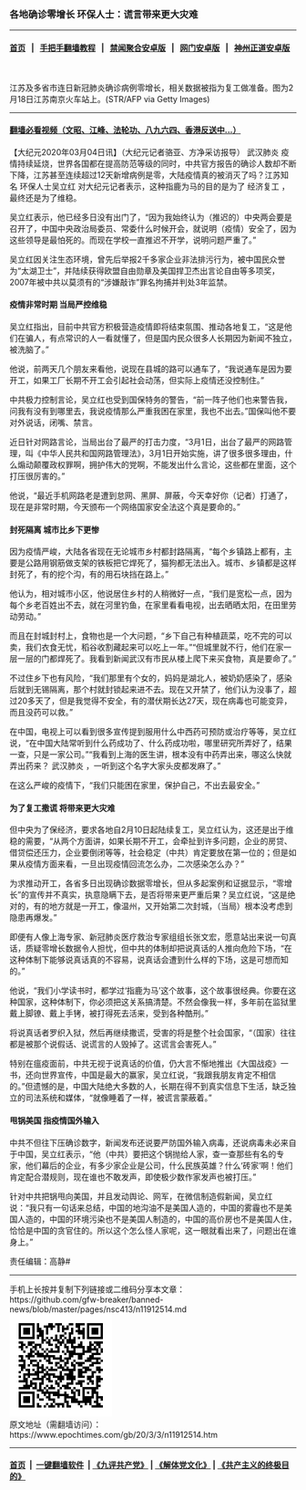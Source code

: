 ### 各地确诊零增长 环保人士：谎言带来更大灾难
------------------------

#### [首页](https://github.com/gfw-breaker/banned-news/blob/master/README.md) &nbsp;&nbsp;|&nbsp;&nbsp; [手把手翻墙教程](https://github.com/gfw-breaker/guides/wiki) &nbsp;&nbsp;|&nbsp;&nbsp; [禁闻聚合安卓版](https://github.com/gfw-breaker/bn-android) &nbsp;&nbsp;|&nbsp;&nbsp; [网门安卓版](https://github.com/oGate2/oGate) &nbsp;&nbsp;|&nbsp;&nbsp; [神州正道安卓版](https://github.com/SzzdOgate/update) 



<div><img alt="" class="aligncenter wp-post-image" src="https://i.epochtimes.com/assets/uploads/2020/03/GettyImages-1201765352-600x400.jpg"/>
<div class="red16 caption">
 <p>
  江苏及多省市连日新冠肺炎确诊病例零增长，相关数据被指为复工做准备。图为2月18日江苏南京火车站上。(STR/AFP via Getty Images)
 </p>
</div>
</div><hr/>

#### [翻墙必看视频（文昭、江峰、法轮功、八九六四、香港反送中...）](https://github.com/gfw-breaker/banned-news/blob/master/pages/link3.md)

<div><p>
 【大纪元2020年03月04日讯】（大纪元记者骆亚、方净采访报导）
 <ok href="https://www.epochtimes.com/gb/tag/%E6%AD%A6%E6%B1%89%E8%82%BA%E7%82%8E.html">
  武汉肺炎
 </ok>
 疫情持续延烧，世界各国都在提高防范等级的同时，中共官方报告的确诊人数却不断下降，江苏甚至连续超过12天新增病例是零，大陆疫情真的被消灭了吗？江苏知名
 <ok href="https://www.epochtimes.com/gb/tag/%E7%8E%AF%E4%BF%9D%E4%BA%BA%E5%A3%AB%E5%90%B4%E7%AB%8B%E7%BA%A2.html">
  环保人士吴立红
 </ok>
 对大纪元记者表示，这种指鹿为马的目的是为了
 <ok href="https://www.epochtimes.com/gb/tag/%E7%BB%8F%E6%B5%8E%E5%A4%8D%E5%B7%A5.html">
  经济复工
 </ok>
 ，最终还是为了维稳。
</p>
<p>
 吴立红表示，他已经多日没有出门了，“因为我始终认为（推迟的）中央两会要是召开了，中国中央政治局委员、常委什么时候开会，就说明（疫情）安全了，因为这些领导是最怕死的。而现在学校一直推迟不开学，说明问题严重了。”
</p>
<p>
 吴立红因关注生态环境，曾先后举报2千多家企业非法排污行为，被中国民众誉为“太湖卫士”，并陆续获得欧盟自由勋章及美国捍卫杰出言论自由等多项奖，2007年被中共以莫须有的“涉嫌敲诈”罪名拘捕并判处3年监禁。
</p>
<h4>
 疫情非常时期 当局严控维稳
</h4>
<p>
 吴立红指出，目前中共官方积极营造疫情即将结束氛围、推动各地复工，“这是他们在骗人，有点常识的人一看就懂了，但是国内民众很多人长期因为新闻不独立，被洗脑了。”
</p>
<p>
 他说，前两天几个朋友来看他，说现在县城的路可以通车了，“我说通车是因为要开工，如果工厂长期不开工会引起社会动荡，但实际上疫情还没控制住。”
</p>
<p>
 中共极力控制言论，吴立红也受到国保特务的警告，“前一阵子他们也来警告我，问我有没有到哪里去，我说疫情那么严重我困在家里，我也不出去。”国保叫他不要对外说话，闭嘴、禁言。
</p>
<p>
 近日针对网路言论，当局出台了最严的打击力度，“3月1日，出台了最严的网路管理，叫《中华人民共和国网路管理法》，3月1日开始实施，讲了很多很多理由，什么煽动颠覆政权罪啊，拥护伟大的党啊，不能发出什么言论，这些都在里面，这个打压很厉害的。”
</p>
<p>
 他说，“最近手机网路老是遭到怠网、黑屏、屏蔽，今天幸好你（记者）打通了，现在是非常时期，今天颁布一个网络国家安全法这个真是要命的。”
</p>
<h4>
 封死隔离 城市比乡下更惨
</h4>
<p>
 因为疫情严峻，大陆各省现在无论城市乡村都封路隔离，“每个乡镇路上都有，主要是公路用钢筋做支架的铁板把它焊死了，猫狗都无法出入。城市、乡镇都是这样封死了，有的挖个沟，有的用石块挡在路上。”
</p>
<p>
 他认为，相对城市小区，他说居住乡村的人稍微好一点，“我们是宽松一点，因为每个乡老百姓出不去，就在河里钓鱼，在家里看看电视，出去晒晒太阳，在田里劳动劳动。”
</p>
<p>
 而且在封城封村上，食物也是一个大问题，“乡下自己有种植蔬菜，吃不完的可以卖，我们衣食无忧，稻谷收割藏起来可以吃上一年。”“但城里就不行，他们在家一层一层的门都焊死了。我看到新闻武汉有市民从楼上爬下来买食物，真是要命了。”
</p>
<p>
 不过住乡下也有风险，“我们那里有个女的，妈妈是湖北人，被奶奶感染了，感染后就到无锡隔离，那个村就封锁起来进不去。现在又开禁了，他们认为没事了，超过20多天了，但是我觉得不安全，有的潜伏期长达27天，现在病毒也可能变异，而且没药可以救。”
</p>
<p>
 在中国，电视上可以看到很多宣传提到服用什么中西药可预防或治疗等等，吴立红说，“在中国大陆常听到什么药成功了、什么药成功啦，哪里研究所弄好了，结果一查，只是一家公司。”“我看到上海的医生讲，根本没有中药弄出来，哪这么快就弄出药来？
 <ok href="https://www.epochtimes.com/gb/tag/%E6%AD%A6%E6%B1%89%E8%82%BA%E7%82%8E.html">
  武汉肺炎
 </ok>
 ，一听到这个名字大家头皮都发麻了。”
</p>
<p>
 在这么严峻的疫情下，“我们只能困在家里，保护自己，不出去最安全。”
</p>
<h4>
 为了复工撒谎 将带来更大灾难
</h4>
<p>
 但中央为了保经济，要求各地自2月10日起陆续复工，吴立红认为，这还是出于维稳的需要，“从两个方面讲，如果长期不开工，会牵扯到许多问题，企业的房贷、借贷偿还压力，企业要倒闭等等，社会稳定（中共）肯定要放在第一位的；但是如果从疫情方面来看，一旦出现疫情回流怎么办，二次感染怎么办？”
</p>
<p>
 为求推动开工，各省多日出现确诊数据零增长，但从多起案例和证据显示，“零增长”的宣传并不真实，执意隐瞒下去，是否将带来更严重后果？吴立红说，“这是绝对的，有的地方就是一开工，像温州，又开始第二次封城，（当局）根本没考虑到隐患再爆发。”
</p>
<p>
 即便有人像上海专家、新冠肺炎医疗救治专家组组长张文宏，愿意站出来说一句真话，质疑零增长数据令人担忧，但中共的体制却把说真话的人推向危险下场，“在这种体制下能够说真话真的不容易，说真话会遭到什么样的下场，这是可想而知的。”
</p>
<p>
 他说，“我们小学读书时，都学过‘指鹿为马’这个故事，这个故事很经典。你要在这种国家，这种体制下，你必须把这关系搞清楚。不然会像我一样，多年前在监狱里戴上脚镣、戴上手铐，被打得死去活来，受到各种酷刑。”
</p>
<p>
 将说真话者罗织入狱，然后再继续撒谎，受害的将是整个社会国家，“（国家）往往都是被那个说假话、说谎言的人毁掉了。这谎言会害死人。”
</p>
<p>
 特别在瘟疫面前，中共无视于说真话的价值，仍大言不惭地推出《大国战疫》一书，还向世界宣传，中国是最大的赢家，吴立红说，“我跟我朋友肯定不相信的。”但遗憾的是，中国大陆绝大多数的人，长期在得不到真实信息下生活，缺乏独立的司法系统和媒体，“就像睡着了一样，被谎言蒙蔽着。”
</p>
<h4>
 甩锅美国 指疫情国外输入
</h4>
<p>
 中共不但往下压确诊数字，新闻发布还说要严防国外输入病毒，还说病毒未必来自于中国，吴立红表示，“他（中共）要把这个锅抛给人家，查一查那些有名的专家，他们幕后的企业，有多少家企业是公司，什么民族英雄？什么‘砖家’啊！他们肯定配合潜规则，现在谁也不敢发声，即使极少数作家发声也被打压。”
</p>
<p>
 针对中共把锅甩向美国，并且发动舆论、网军，在微信制造假新闻，吴立红说：“我只有一句话来总结，中国的地沟油不是美国人造的，中国的雾霾也不是美国人造的，中国的环境污染也不是美国人制造的，中国的高价房也不是美国人住，恰恰是中国的贪官住的。所以这个怎么怪人家呢，这一眼就看出来了，问题出在谁身上。”
</p>
<p>
 责任编辑：高静#
</p>
</div>
<hr/>
手机上长按并复制下列链接或二维码分享本文章：<br/>
https://github.com/gfw-breaker/banned-news/blob/master/pages/nsc413/n11912514.md <br/>
<a href='https://github.com/gfw-breaker/banned-news/blob/master/pages/nsc413/n11912514.md'><img src='https://github.com/gfw-breaker/banned-news/blob/master/pages/nsc413/n11912514.md.png'/></a> <br/>
原文地址（需翻墙访问）：https://www.epochtimes.com/gb/20/3/3/n11912514.htm


------------------------
#### [首页](https://github.com/gfw-breaker/banned-news/blob/master/README.md) &nbsp;|&nbsp; [一键翻墙软件](https://github.com/gfw-breaker/nogfw/blob/master/README.md) &nbsp;| [《九评共产党》](https://github.com/gfw-breaker/9ping.md/blob/master/README.md#九评之一评共产党是什么) | [《解体党文化》](https://github.com/gfw-breaker/jtdwh.md/blob/master/README.md) | [《共产主义的终极目的》](https://github.com/gfw-breaker/gczydzjmd.md/blob/master/README.md)


<img src='http://gfw-breaker.win/banned-news/pages/nsc413/n11912514.md' width='0px' height='0px'/>